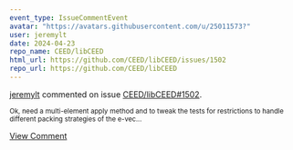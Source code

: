 ```yaml
---
event_type: IssueCommentEvent
avatar: "https://avatars.githubusercontent.com/u/25011573?"
user: jeremylt
date: 2024-04-23
repo_name: CEED/libCEED
html_url: https://github.com/CEED/libCEED/issues/1502
repo_url: https://github.com/CEED/libCEED
---
```


<a href='https://github.com/jeremylt' target='_blank'>jeremylt</a> commented on issue <a href='https://github.com/CEED/libCEED/issues/1502' target='_blank'>CEED/libCEED#1502</a>.

<small>Ok, need a multi-element apply method and to tweak the tests for restrictions to handle different packing strategies of the e-vec...</small>

<a href='https://github.com/CEED/libCEED/issues/1502' target='_blank'>View Comment</a>